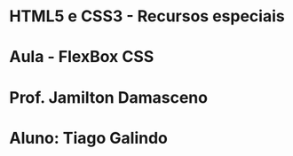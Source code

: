 # HTML5 e CSS3 - Recursos especiais
# Aula - FlexBox CSS
# Prof. Jamilton Damasceno
# Aluno: Tiago Galindo